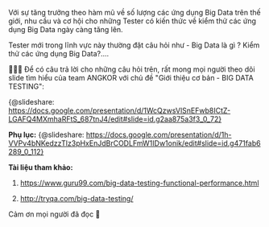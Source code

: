 Với sự tăng trưởng theo hàm mũ về số lượng các ứng dụng Big Data trên thế giới, nhu cầu và cơ hội cho những Tester có kiến thức về kiểm thử các ứng dụng Big Data ngày càng tăng lên. 

Tester mới trong lĩnh vực này thường đặt câu hỏi như - Big Data là gì ? Kiểm thử các ứng dụng Big Data?....

:tada::tada::tada: Để có câu trả lời cho những câu hỏi trên, rất mong mọi người theo dõi slide tìm hiểu của team ANGKOR với chủ đề "Giới thiệu cơ bản - BIG DATA TESTING":

{@slideshare: https://docs.google.com/presentation/d/1WcQzwsVlSnEFwb8ICtZ-LGAFQ4MXmhaRFtS_687tnJ4/edit#slide=id.g2aa875a3f3_0_72}



**Phụ lục:**
{@slideshare: https://docs.google.com/presentation/d/1h-VVPv4bNKedzzTlz3pHxEnJdBrCODLFmW1IDw1onik/edit#slide=id.g471fab6289_0_112}



**Tài liệu tham khảo:**

1. https://www.guru99.com/big-data-testing-functional-performance.html

2. http://tryqa.com/big-data-testing/

Cảm ơn mọi người đã đọc :bow: